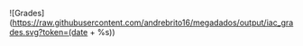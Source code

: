 ![Grades](https://raw.githubusercontent.com/andrebrito16/megadados/output/iac_grades.svg?token=(date + %s))